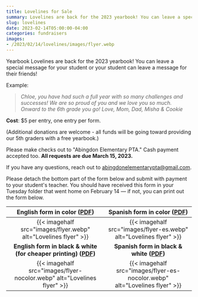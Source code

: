 ```yaml
--- 
title: Lovelines for Sale
summary: Lovelines are back for the 2023 yearbook! You can leave a special message for your student.
slug: lovelines
date: 2023-02-14T05:00:00-04:00
categories: fundraisers
images: 
- /2023/02/14/lovelines/images/flyer.webp
---
```


Yearbook Lovelines are back for the 2023 yearbook! You can leave a special message for your student or your student can leave a message for their friends!

Example:

> *Chloe, you have had such a full year with so many challenges and successes! We are so proud of you and we love you so much. Onward to the 6th grade you go! Love, Mom, Dad, Misha & Cookie*

**Cost**: $5 per entry, one entry per form.

(Additional donations are welcome - all funds will be going toward providing our 5th graders with a free yearbook.)

Please make checks out to "Abingdon Elementary PTA." Cash payment accepted too. **All requests are due March 15, 2023.**

If you have any questions, reach out to abingdonelementarypta@gmail.com.

Please detach the bottom part of the form below and submit with payment to your student's teacher. You should have received this form in your Tuesday folder that went home on February 14 — if not, you can print out the form below.

| English form in color ([PDF](images/flyer.pdf)) | Spanish form in color ([PDF](images/flyer-es.pdf)) |
|:-:|:-:|
|{{< imagehalf src="images/flyer.webp" alt="Lovelines flyer" >}} | {{< imagehalf src="images/flyer-es.webp" alt="Lovelines flyer" >}} |
| **English form in black & white (for cheaper printing) ([PDF](images/flyer-nocolor.pdf))** | **Spanish form in black & white ([PDF](images/flyer-es-nocolor.pdf))** |
|{{< imagehalf src="images/flyer-nocolor.webp" alt="Lovelines flyer" >}} | {{< imagehalf src="images/flyer-es-nocolor.webp" alt="Lovelines flyer" >}} |